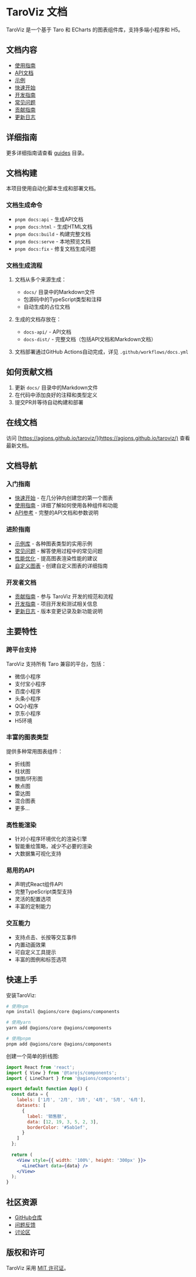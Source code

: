 # TaroViz 文档

TaroViz 是一个基于 Taro 和 ECharts 的图表组件库，支持多端小程序和 H5。

## 文档内容

- [使用指南](./USAGE.md)
- [API文档](./API.md)
- [示例](./EXAMPLE.md)
- [快速开始](./QUICK_START.md)
- [开发指南](./DEVELOPMENT.md)
- [常见问题](./FAQ.md)
- [贡献指南](./CONTRIBUTING.md)
- [更新日志](./CHANGELOG.md)

## 详细指南

更多详细指南请查看 [guides](./guides/) 目录。

## 文档构建

本项目使用自动化脚本生成和部署文档。

### 文档生成命令

- `pnpm docs:api` - 生成API文档
- `pnpm docs:html` - 生成HTML文档
- `pnpm docs:build` - 构建完整文档
- `pnpm docs:serve` - 本地预览文档
- `pnpm docs:fix` - 修复文档生成问题

### 文档生成流程

1. 文档从多个来源生成：
   - `docs/` 目录中的Markdown文件
   - 包源码中的TypeScript类型和注释
   - 自动生成的占位文档

2. 生成的文档存放在：
   - `docs-api/` - API文档
   - `docs-dist/` - 完整文档（包括API文档和Markdown文档）

3. 文档部署通过GitHub Actions自动完成，详见 `.github/workflows/docs.yml`

## 如何贡献文档

1. 更新 `docs/` 目录中的Markdown文件
2. 在代码中添加良好的注释和类型定义
3. 提交PR并等待自动构建和部署

## 在线文档

访问 [https://agions.github.io/taroviz/](https://agions.github.io/taroviz/) 查看最新文档。

## 文档导航

### 入门指南
- [快速开始](./QUICK_START.md) - 在几分钟内创建您的第一个图表
- [使用指南](./USAGE.md) - 详细了解如何使用各种组件和功能
- [API参考](./API.md) - 完整的API文档和参数说明

### 进阶指南
- [示例库](./EXAMPLES.md) - 各种图表类型的实用示例
- [常见问题](./FAQ.md) - 解答使用过程中的常见问题
- [性能优化](./guides/PERFORMANCE.md) - 提高图表渲染性能的建议
- [自定义图表](./guides/CUSTOMIZATION.md) - 创建自定义图表的详细指南

### 开发者文档
- [贡献指南](./CONTRIBUTING.md) - 参与 TaroViz 开发的规范和流程
- [开发指南](./DEVELOPMENT.md) - 项目开发和测试相关信息
- [更新日志](./CHANGELOG.md) - 版本变更记录及新功能说明

## 主要特性

### 跨平台支持
TaroViz 支持所有 Taro 兼容的平台，包括：
- 微信小程序
- 支付宝小程序
- 百度小程序
- 头条小程序
- QQ小程序
- 京东小程序
- H5环境

### 丰富的图表类型
提供多种常用图表组件：
- 折线图
- 柱状图
- 饼图/环形图
- 散点图
- 雷达图
- 混合图表
- 更多...

### 高性能渲染
- 针对小程序环境优化的渲染引擎
- 智能重绘策略，减少不必要的渲染
- 大数据集可视化支持

### 易用的API
- 声明式React组件API
- 完整TypeScript类型支持
- 灵活的配置选项
- 丰富的定制能力

### 交互能力
- 支持点击、长按等交互事件
- 内置动画效果
- 可自定义工具提示
- 丰富的图例和标签选项

## 快速上手

安装TaroViz:

```bash
# 使用npm
npm install @agions/core @agions/components

# 使用yarn
yarn add @agions/core @agions/components

# 使用pnpm
pnpm add @agions/core @agions/components
```

创建一个简单的折线图:

```jsx
import React from 'react';
import { View } from '@tarojs/components';
import { LineChart } from '@agions/components';

export default function App() {
  const data = {
    labels: ['1月', '2月', '3月', '4月', '5月', '6月'],
    datasets: [
      {
        label: '销售额',
        data: [12, 19, 3, 5, 2, 3],
        borderColor: '#5ab1ef',
      }
    ]
  };
  
  return (
    <View style={{ width: '100%', height: '300px' }}>
      <LineChart data={data} />
    </View>
  );
}
```

## 社区资源

- [GitHub仓库](https://github.com/agions/taroviz)
- [问题反馈](https://github.com/agions/taroviz/issues)
- [讨论区](https://github.com/agions/taroviz/discussions)

## 版权和许可

TaroViz 采用 [MIT 许可证](https://github.com/agions/taroviz/blob/main/LICENSE)。 